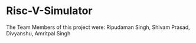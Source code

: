 # Risc-V-Simulator
The Team Members of this project were:
Ripudaman Singh,
Shivam Prasad,
Divyanshu,
Amritpal Singh
